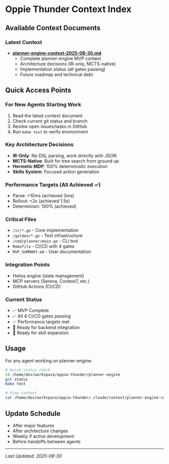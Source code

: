 # Oppie Thunder Context Index

## Available Context Documents

### Latest Context
- **[planner-engine-context-2025-08-30.md](./planner-engine-context-2025-08-30.md)**
  - Complete planner-engine MVP context
  - Architecture decisions (IR-only, MCTS-native)
  - Implementation status (all gates passing)
  - Future roadmap and technical debt

## Quick Access Points

### For New Agents Starting Work
1. Read the latest context document
2. Check current git status and branch
3. Review open issues/tasks in GitHub
4. Run `make test` to verify environment

### Key Architecture Decisions
- **IR-Only**: No DSL parsing, work directly with JSON
- **MCTS-Native**: Built for tree search from ground up
- **Hermetic MDP**: 100% deterministic execution
- **Skills System**: Focused action generation

### Performance Targets (All Achieved ✓)
- Parse: <10ms (achieved 3ms)
- Rollout: <2s (achieved 1.5s)
- Determinism: 100% (achieved)

### Critical Files
- `/ir/*.go` - Core implementation
- `/golden/*.go` - Test infrastructure
- `/cmd/planner/main.go` - CLI tool
- `Makefile` - CI/CD with 4 gates
- `MVP_SUMMARY.md` - User documentation

### Integration Points
- Helios engine (state management)
- MCP servers (Serena, Context7, etc.)
- GitHub Actions (CI/CD)

### Current Status
- ✅ MVP Complete
- ✅ All 4 CI/CD gates passing
- ✅ Performance targets met
- 🔄 Ready for backend integration
- 🔄 Ready for skill expansion

## Usage

For any agent working on planner-engine:
```bash
# Quick status check
cd /home/dev/workspace/oppie-thunder/planner-engine
git status
make test

# View context
cat /home/dev/workspace/oppie-thunder/.claude/context/planner-engine-context-2025-08-30.md
```

## Update Schedule
- After major features
- After architecture changes
- Weekly if active development
- Before handoffs between agents

---
*Last Updated: 2025-08-30*